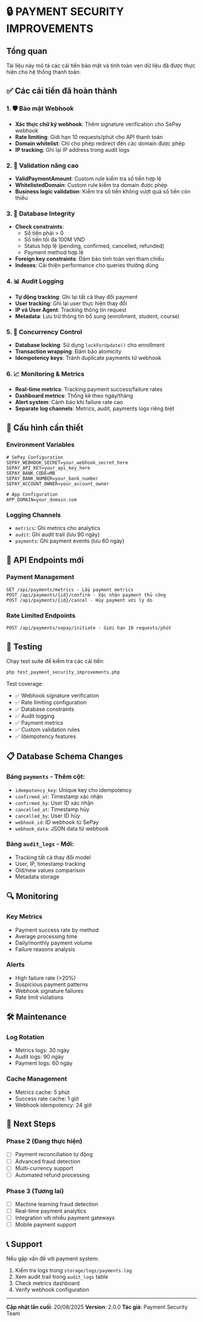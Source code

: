# 🔒 PAYMENT SECURITY IMPROVEMENTS

## Tổng quan
Tài liệu này mô tả các cải tiến bảo mật và tính toàn vẹn dữ liệu đã được thực hiện cho hệ thống thanh toán.

## ✅ Các cải tiến đã hoàn thành

### 1. 🛡️ Bảo mật Webhook
- **Xác thực chữ ký webhook**: Thêm signature verification cho SePay webhook
- **Rate limiting**: Giới hạn 10 requests/phút cho API thanh toán
- **Domain whitelist**: Chỉ cho phép redirect đến các domain được phép
- **IP tracking**: Ghi lại IP address trong audit logs

### 2. 🔐 Validation nâng cao
- **ValidPaymentAmount**: Custom rule kiểm tra số tiền hợp lệ
- **WhitelistedDomain**: Custom rule kiểm tra domain được phép
- **Business logic validation**: Kiểm tra số tiền không vượt quá số tiền còn thiếu

### 3. 🏦 Database Integrity
- **Check constraints**: 
  - Số tiền phải > 0
  - Số tiền tối đa 100M VND
  - Status hợp lệ (pending, confirmed, cancelled, refunded)
  - Payment method hợp lệ
- **Foreign key constraints**: Đảm bảo tính toàn vẹn tham chiếu
- **Indexes**: Cải thiện performance cho queries thường dùng

### 4. 📊 Audit Logging
- **Tự động tracking**: Ghi lại tất cả thay đổi payment
- **User tracking**: Ghi lại user thực hiện thay đổi
- **IP và User Agent**: Tracking thông tin request
- **Metadata**: Lưu trữ thông tin bổ sung (enrollment, student, course)

### 5. 🔄 Concurrency Control
- **Database locking**: Sử dụng `lockForUpdate()` cho enrollment
- **Transaction wrapping**: Đảm bảo atomicity
- **Idempotency keys**: Tránh duplicate payments từ webhook

### 6. 📈 Monitoring & Metrics
- **Real-time metrics**: Tracking payment success/failure rates
- **Dashboard metrics**: Thống kê theo ngày/tháng
- **Alert system**: Cảnh báo khi failure rate cao
- **Separate log channels**: Metrics, audit, payments logs riêng biệt

## 🔧 Cấu hình cần thiết

### Environment Variables
```env
# SePay Configuration
SEPAY_WEBHOOK_SECRET=your_webhook_secret_here
SEPAY_API_KEY=your_api_key_here
SEPAY_BANK_CODE=MB
SEPAY_BANK_NUMBER=your_bank_number
SEPAY_ACCOUNT_OWNER=your_account_owner

# App Configuration
APP_DOMAIN=your_domain.com
```

### Logging Channels
- `metrics`: Ghi metrics cho analytics
- `audit`: Ghi audit trail (lưu 90 ngày)
- `payments`: Ghi payment events (lưu 60 ngày)

## 🚀 API Endpoints mới

### Payment Management
```
GET /api/payments/metrics - Lấy payment metrics
POST /api/payments/{id}/confirm - Xác nhận payment thủ công
POST /api/payments/{id}/cancel - Hủy payment với lý do
```

### Rate Limited Endpoints
```
POST /api/payments/sepay/initiate - Giới hạn 10 requests/phút
```

## 🧪 Testing

Chạy test suite để kiểm tra các cải tiến:
```bash
php test_payment_security_improvements.php
```

Test coverage:
- ✅ Webhook signature verification
- ✅ Rate limiting configuration
- ✅ Database constraints
- ✅ Audit logging
- ✅ Payment metrics
- ✅ Custom validation rules
- ✅ Idempotency features

## 📋 Database Schema Changes

### Bảng `payments` - Thêm cột:
- `idempotency_key`: Unique key cho idempotency
- `confirmed_at`: Timestamp xác nhận
- `confirmed_by`: User ID xác nhận
- `cancelled_at`: Timestamp hủy
- `cancelled_by`: User ID hủy
- `webhook_id`: ID webhook từ SePay
- `webhook_data`: JSON data từ webhook

### Bảng `audit_logs` - Mới:
- Tracking tất cả thay đổi model
- User, IP, timestamp tracking
- Old/new values comparison
- Metadata storage

## 🔍 Monitoring

### Key Metrics
- Payment success rate by method
- Average processing time
- Daily/monthly payment volume
- Failure reasons analysis

### Alerts
- High failure rate (>20%)
- Suspicious payment patterns
- Webhook signature failures
- Rate limit violations

## 🛠️ Maintenance

### Log Rotation
- Metrics logs: 30 ngày
- Audit logs: 90 ngày
- Payment logs: 60 ngày

### Cache Management
- Metrics cache: 5 phút
- Success rate cache: 1 giờ
- Webhook idempotency: 24 giờ

## 🔮 Next Steps

### Phase 2 (Đang thực hiện)
- [ ] Payment reconciliation tự động
- [ ] Advanced fraud detection
- [ ] Multi-currency support
- [ ] Automated refund processing

### Phase 3 (Tương lai)
- [ ] Machine learning fraud detection
- [ ] Real-time payment analytics
- [ ] Integration với nhiều payment gateways
- [ ] Mobile payment support

## 📞 Support

Nếu gặp vấn đề với payment system:
1. Kiểm tra logs trong `storage/logs/payments.log`
2. Xem audit trail trong `audit_logs` table
3. Check metrics dashboard
4. Verify webhook configuration

---
**Cập nhật lần cuối**: 20/08/2025
**Version**: 2.0.0
**Tác giả**: Payment Security Team
